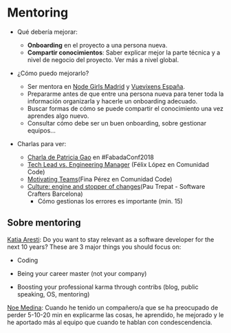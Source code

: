 # Mentoring

- Qué debería mejorar:
  - **Onboarding** en el proyecto a una persona nueva.
  - **Compartir conocimientos**: Saber explicar mejor la parte técnica y a nivel de negocio del proyecto. Ver más a nivel global.

- ¿Cómo puedo mejorarlo?
  - Ser mentora en [Node Girls Madrid](https://www.meetup.com/es-ES/Node-Girls-Madrid/) y [Vuevixens España](https://twitter.com/VuevixensESP).
  - Prepararme antes de que entre una persona nueva para tener toda la información organizarla y hacerle un onboarding adecuado.
  - Buscar formas de cómo se puede compartir el conocimiento una vez aprendes algo nuevo.
  - Consultar cómo debe ser un buen onboarding, sobre gestionar equipos...

- Charlas para ver:
  - [Charla de Patricia Gao](https://www.slideshare.net/patritri/team-power-ups-122579735) en #FabadaConf2018
  - [Tech Lead vs. Engineering Manager](https://www.youtube.com/watch?v=LD9G-pWung4) (Félix López en Comunidad Code)
  - [Motivating Teams](https://www.youtube.com/watch?v=FQbm7N6VgXg)(Fina Pérez en Comunidad Code)
  - [Culture: engine and stopper of changes](https://www.youtube.com/watch?v=j7tTioeDMRw&feature=youtu.be)(Pau Trepat - Software Crafters Barcelona)
    - Cómo gestionas los errores es importante (min. 15)

## Sobre mentoring

[Katia Aresti](https://twitter.com/karesti/status/1064069430336995328?s=20): Do you want to stay relevant as a software developer for the next 10 years? These are 3 major things you should focus on: 

- Coding 

- Being your career master (not your company) 

- Boosting your professional karma through contribs (blog, public speaking, OS, mentoring)

[Noe Medina](https://twitter.com/noemedinaweb/status/1063779801654280192): Cuando he tenido un compañero/a que se ha preocupado de perder 5-10-20 min en explicarme las cosas, he aprendido, he mejorado y le he aportado más al equipo que cuando te hablan con condescendencia.

